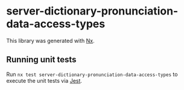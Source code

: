 # server-dictionary-pronunciation-data-access-types

This library was generated with [Nx](https://nx.dev).

## Running unit tests

Run `nx test server-dictionary-pronunciation-data-access-types` to execute the unit tests via [Jest](https://jestjs.io).
